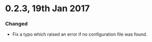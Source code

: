 # 0.2.3, 19th Jan 2017
### Changed
- Fix a typo which raised an error if no configuration file was found.

